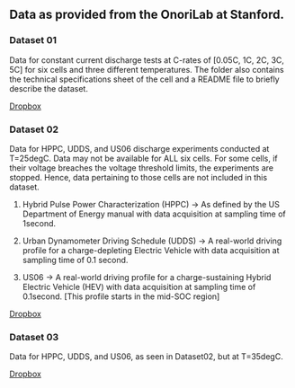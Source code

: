 ## Data as provided from the OnoriLab at Stanford.

### Dataset 01

Data for constant current discharge tests at C-rates of [0.05C, 1C, 2C, 3C, 5C] for six cells and three different temperatures.
The folder also contains the technical specifications sheet of the cell and a README file to briefly describe the dataset.

[Dropbox](https://www.dropbox.com/sh/qwy2yualpz491qr/AADwszf0wWbFfLAHqwyTO3ega?dl=0)

### Dataset 02

Data for HPPC, UDDS, and US06 discharge experiments conducted at T=25degC. Data may not be available for ALL six cells. For some cells, if their voltage breaches the voltage threshold limits, the experiments are stopped. Hence, data pertaining to those cells are not included in this dataset.


1) Hybrid Pulse Power Characterization (HPPC) -> As defined by the US Department of Energy manual with data acquisition at sampling time of 1second.

2) Urban Dynamometer Driving Schedule (UDDS) -> A real-world driving profile for a charge-depleting Electric Vehicle with data acquisition at sampling time of 0.1 second.

3) US06 -> A real-world driving profile for a charge-sustaining Hybrid Electric Vehicle (HEV) with data acquisition at sampling time of 0.1second. [This profile starts in the mid-SOC region]

[Dropbox](https://www.dropbox.com/sh/rmcfbml8tsemhjt/AADPVcF0cVoi5sMIjOlmhrzLa?dl=0)

### Dataset 03

Data for HPPC, UDDS, and US06, as seen in Dataset02, but at T=35degC.

[Dropbox](https://www.dropbox.com/sh/l26mkm2wkygn6ai/AADXoFhSFLHzy8CXxv9Bof1fa?dl=0)